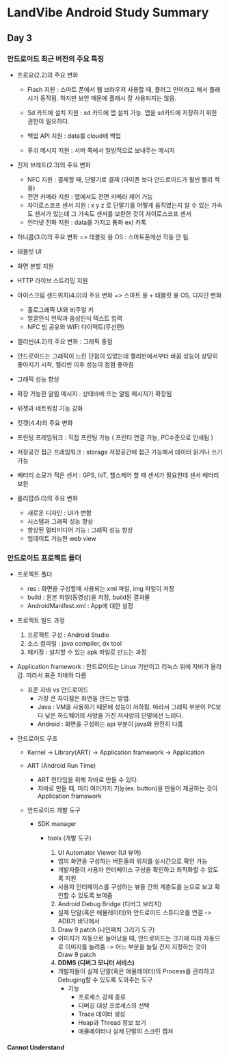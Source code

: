 # LandVibe Android Study Summary

## Day 3

### 안드로이드 최근 버전의 주요 특징

-	프로요(2.2)의 주요 변화
	   - Flash 지원 : 스마트 폰에서 웹 브라우저 사용할 때, 플러그 인이라고 해서 플래시가 동작됨. 하지만 보안 때문에 플래시 잘 사용되지는 않음.  

     - Sd 카드에 설치 지원 : sd 카드에 앱 설치 가능. 앱을 sd카드에 저장하기 위한 권한이 필요하다.
     -	백업 API 지원 : data를 cloud에 백업
     -	푸쉬 메시지 지원 : 서버 쪽에서 일방적으로 보내주는 메시지


-	진저 브레드(2.3)의 주요 변화
    -	NFC 지원 : 결제할 때, 단말기로 결제 (아이폰 보다 안드로이드가 훨씬 빨리 적용)
    -	전면 카메라 지원 : 앱에서도 전면 카메라 제어 가능
    -	자이로스코프 센서 지원 : x y z 로 단말기를 어떻게 움직였는지 알 수 있는 가속도 센서가 있는데 그 가속도 센서를 보완한 것이 자이로스코프 센서
    -	인터넷 전화 지원 : data를 가지고 통화 ex) 카톡


-	허니콤(3.0)의 주요 변화 => 태블릿 용 OS : 스마트폰에선 작동 안 됨.
  -	태블릿 UI
  -	화면 분할 지원
  -	HTTP 라이브 스트리밍 지원


- 아이스크림 샌드위치(4.0)의 주요 변화 => 스마트 용 + 태블릿 용 OS, 디자인 변화
  -	홀로그래픽 UI와 비주얼 키
  -	얼굴인식 언락과 음성인식 텍스트 입력
  -	NFC 빔 공유와 WIFI 다이렉트(무선랜)


-	젤리빈(4.2)의 주요 변화 : 그래픽 중점
  - 안드로이드는 그래픽이 느린 단점이 있었는데 젤리빈에서부터 바꿈
성능이 상당히 좋아지기 시작, 젤리빈 이후 성능이 점점 좋아짐
  -	그래픽 성능 향상
  -	확장 가능한 알림 메시지 : 상태바에 뜨는 알림 메시지가 확장됨
  -	위젯과 네트워킹 기능 강화


-	킷캣(4.4)의 주요 변화
  -	프린팅 프레임워크 : 직접 프린팅 가능 ( 프린터 연결 가능, PC수준으로 인쇄됨 )
  -	저장공간 접근 프레임워크 : storage 저장공간에 접근 가능해서 데이터 읽거나 쓰기 가능
  -	배터리 소모가 적은 센서 : GPS, IoT, 헬스케어 할 때 센서가 필요한데 센서 배터리 보완

- 롤리팝(5.0)의 주요 변화
  - 새로운 디자인 : UI가 변함
  - 시스템과 그래픽 성능 향상
  - 향상된 멀티미디어 기능 : 그래픽 성능 향상
  - 업데이트 가능한 web view

### 안드로이드 프로젝트 폴더
- 프로젝트 폴더
  - res : 화면을 구성할때 사용되는 xml 파일, img 파일이 저장
  - build : 원본 파일(동영상)을 저장, build된 결과물
  - AndroidManifest.xml : App에 대한 설정  


- 프로젝트 빌드 과정  
  1. 프로젝트 구성 : Android Studio
  2. 소스 컴파일 : java compiler, dx tool
  3. 패키징 : 설치할 수 있는 apk 파일로 만드는 과정   


- Application framework : 안드로이드는 Linux 기반이고 리눅스 위에 자바가 올라감. 따라서 표준 자바와 다름
  - 표준 자바 vs 안드로이드
    - 가장 큰 차이점은 화면을 만드는 방법.
    - Java : VM을 사용하기 때문에 성능이 저하됨. 따라서 그래픽 부분이 PC보다 낮은 하드웨어의 사양을 가진 저사양의 단말에선 느리다.
    - Android : 화면을 구성하는 api 부분이 java와 완전히 다름

- 안드로이드 구조
  - Kernel -> Library(ART) -> Application framework -> Application
  - ART (Android Run Time)
      - ART 런타임을 위해 자바로 만들 수 있다.
      - 자바로 만들 때, 미리 여러가지 기능(ex. button)을 만들어 제공하는 것이 Application framework

  - 안드로이드 개발 도구
    - SDK manager
      - tools (개발 도구)
        1. UI Automator Viewer (UI 뷰어)
          - 앱의 화면을 구성하는 버튼들의 위치를 실시간으로 확인 가능
          - 개발자들이 사용자 인터페이스 구성을 확인하고 최적화할 수 있도록 지원
          - 사용자 인터페이스를 구성하는 뷰들 간의 계층도를 눈으로 보고 확인할 수 있도록 보여줌

        2. Android Debug Bridge (디버그 브리지)
          - 실제 단말(혹은 애뮬레이터)와 안드로이드 스튜디오를 연결 -> ADB가 바닥에서

        3. Draw 9 patch (나인패치 그리기 도구)
          - 이미지가 자동으로 늘어났을 때, 안드로이드는 크기에 따라 자동으로 이미지를 늘려줌 -> 어느 부분을 늘릴 건지 지정하는 것이 Draw 9 patch

        4. **DDMS (디버그 모니터 서비스)**
          - 개발자들이 실제 단말(혹은 애뮬레이터)의 Process를 관리하고 Debuging할 수 있도록 도와주는 도구
            - 기능
              - 프로세스 강제 종료
              - 디버깅 대상 프로세스의 선택
              - Trace 데이터 생성
              - Heap과 Thread 정보 보기
              - 애뮬레이터나 실제 단말의 스크린 캡쳐

#### Cannot Understand
